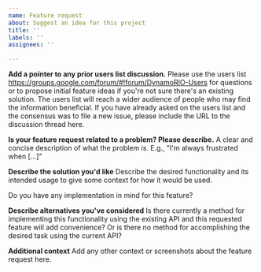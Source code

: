 ```yaml
---
name: Feature request
about: Suggest an idea for this project
title: ''
labels: ''
assignees: ''

---
```


**Add a pointer to any prior users list discussion.**
Please use the users list https://groups.google.com/forum/#!forum/DynamoRIO-Users for questions or to propose initial feature ideas if you're not sure there's an existing solution.  The users list will reach a wider audience of people who may find the information beneficial.  If you have already asked on the users list and the consensus was to file a new issue, please include the URL to the discussion thread here.

**Is your feature request related to a problem? Please describe.**
A clear and concise description of what the problem is.  E.g., "I'm always frustrated when [...]"

**Describe the solution you'd like**
Describe the desired functionality and its intended usage to give some context for how it would be used.

Do you have any implementation in mind for this feature?

**Describe alternatives you've considered**
Is there currently a method for implementing this functionality using the existing API and this requested feature will add convenience?  Or is there no method for accomplishing the desired task using the current API?

**Additional context**
Add any other context or screenshots about the feature request here.
